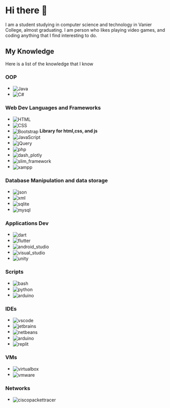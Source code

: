 # Hi there 👋

I am a student studying in computer science and technology in Vanier College, almost graduating. I am person who likes playing video games, and coding anything that I find interesting to do.

## My Knowledge

Here is a list of the knowledge that I know <!--and how experienced I am with the knowledge: -->

### OOP

- <img align="center" alt="Java" src="https://img.shields.io/badge/Java-E56800?style=for-the-badge&logoColor=white"/>
- <img align="center" alt="C#" src="https://img.shields.io/badge/C%23-512BD4?style=for-the-badge&logo=c%23&logoColor=white"/>

### Web Dev Languages and Frameworks

- <img align="center" alt="HTML" src="https://img.shields.io/badge/HTML5-E34F26?style=for-the-badge&logo=html5&logoColor=white"/>
- <img align="center" alt="CSS" src="https://img.shields.io/badge/CSS3-1572B6?style=for-the-badge&logo=css3&logoColor=white"/>
- <img align="center" alt="Bootstrap" src="https://img.shields.io/badge/Bootstrap-7952B3?style=for-the-badge&logo=bootstrap&logoColor=white"/> **Library for html,css, and js**
- <img align="center" alt="JavaScript" src="https://img.shields.io/badge/JavaScript-F7DF1E?style=for-the-badge&logo=javascript&logoColor=black"/>
- <img align="center" alt="jQuery" src="https://img.shields.io/badge/jQuery-0769AD?style=for-the-badge&logo=jquery&logoColor=white"/>
- <img align="center" alt="php" src="https://img.shields.io/badge/PHP-777BB4?style=for-the-badge&logo=php&logoColor=white"/>
- <img align="center" alt="dash_plotly" src="https://img.shields.io/badge/Plotly%20Dash-3F4F75?style=for-the-badge&logo=plotly&logoColor=white"/>
- <img align="center" alt="slim_framework" src="https://img.shields.io/badge/Slim-78B43A?style=for-the-badge&logo=&logoColor=white"/>
- <img align="center" alt="xampp" src="https://img.shields.io/badge/XAMPP-FB7A24?style=for-the-badge&logo=xampp&logoColor=white"/>

### Database Manipulation and data storage

- <img align="center" alt="json" src="https://img.shields.io/badge/JSON-000000?style=for-the-badge&logo=json&logoColor=white"/>
- <img align="center" alt="xml" src="https://img.shields.io/badge/XML-aaaaaa?style=for-the-badge&logo=&logoColor=white"/>
- <img align="center" alt="sqlite" src="https://img.shields.io/badge/SQLite-003B57?style=for-the-badge&logo=sqlite&logoColor=white"/>
- <img align="center" alt="mysql" src="https://img.shields.io/badge/MySQL-4479A1?style=for-the-badge&logo=mysql&logoColor=white"/>

### Applications Dev

- <img align="center" alt="dart" src="https://img.shields.io/badge/Dart-0175C2?style=for-the-badge&logo=dart&logoColor=white"/>
- <img align="center" alt="flutter" src="https://img.shields.io/badge/Flutter-02569B?style=for-the-badge&logo=flutter&logoColor=white"/>
- <img align="center" alt="android_studio" src="https://img.shields.io/badge/Android%20Studio-3DDC84?style=for-the-badge&logo=android%20studio&logoColor=white"/>
- <img align="center" alt="visual_studio" src="https://img.shields.io/badge/Visual%20Studio-5C2D91?style=for-the-badge&logo=visual%20studio&logoColor=white"/>
- <img align="center" alt="unity" src="https://img.shields.io/badge/Unity-000000?style=for-the-badge&logo=unity&logoColor=white"/>

### Scripts

- <img align="center" alt="bash" src="https://img.shields.io/badge/Bash%20GNU-4EAA25?style=for-the-badge&logo=gnu%20bash&logoColor=white"/>
- <img align="center" alt="python" src="https://img.shields.io/badge/Python-3776AB?style=for-the-badge&logo=python&logoColor=white"/>
- <img align="center" alt="arduino" src="https://img.shields.io/badge/Arduino-00878F?style=for-the-badge&logo=arduino&logoColor=white"/>

### IDEs

- <img align="center" alt="vscode" src="https://img.shields.io/badge/Visual%20Studio%20Code-007ACC?style=for-the-badge&logo=visual%20studio%20code&logoColor=white"/>
- <img align="center" alt="jetbrains" src="https://img.shields.io/badge/JetBrains-000000?style=for-the-badge&logo=jetbrains&logoColor=white"/>
- <img align="center" alt="netbeans" src="https://img.shields.io/badge/Apache%20NetBeans%20IDE-1B6AC6?style=for-the-badge&logo=apache%20netbeans%20ide&logoColor=white"/>
- <img align="center" alt="arduino" src="https://img.shields.io/badge/Arduino%20IDE-00878F?style=for-the-badge&logo=arduino&logoColor=white"/>
- <img align="center" alt="replit" src="https://img.shields.io/badge/replit-F26207?style=for-the-badge&logo=replit&logoColor=white"/>

### VMs

- <img align="center" alt="virtualbox" src="https://img.shields.io/badge/VirtualBox-183A61?style=for-the-badge&logo=virtualbox&logoColor=white"/>
- <img align="center" alt="vmware" src="https://img.shields.io/badge/VMware-607078?style=for-the-badge&logo=vmware&logoColor=white"/>

### Networks

- <img align="center" alt="ciscopackettracer" src="https://img.shields.io/badge/Cisco%20Packet%20Tracer-1BA0D7?style=for-the-badge&logo=cisco&logoColor=white"/>

<!--
**Justophil/JustoPhil** is a ✨ _special_ ✨ repository because its `README.md` (this file) appears on your GitHub profile.

Here are some ideas to get you started:

- 🔭 I’m currently working on ...
- 🌱 I’m currently learning ...
- 👯 I’m looking to collaborate on ...
- 🤔 I’m looking for help with ...
- 💬 Ask me about ...
- 📫 How to reach me: ...
- 😄 Pronouns: ...
- ⚡ Fun fact: ...
-->
